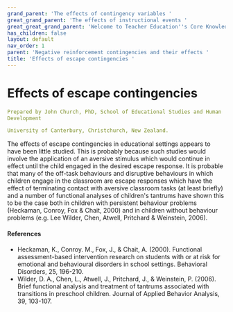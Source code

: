 ```yaml
---
grand_parent: 'The effects of contingency variables '
great_grand_parent: 'The effects of instructional events '
great_great_grand_parent: 'Welcome to Teacher Education''s Core Knowledge and Skills.'
has_children: false
layout: default
nav_order: 1
parent: 'Negative reinforcement contingencies and their effects '
title: 'Effects of escape contingencies '
---
```

# Effects of escape contingencies


```yaml
Prepared by John Church, PhD, School of Educational Studies and Human
Development

University of Canterbury, Christchurch, New Zealand.
```


The effects of escape contingencies in educational settings appears to
have been little studied. This is probably because such studies would
involve the application of an aversive stimulus which would continue in
effect until the child engaged in the desired escape response. It is
probable that many of the off-task behaviours and disruptive behaviours
in which children engage in the classroom are escape responses which
have the effect of terminating contact with aversive classroom tasks (at
least briefly) and a number of functional analyses of children's
tantrums have shown this to be the case both in children with persistent
behaviour problems (Heckaman, Conroy, Fox & Chait, 2000) and in children
without behaviour problems (e.g. Lee Wilder, Chen, Atwell, Pritchard &
Weinstein, 2006).


#### References

-   Heckaman, K., Conroy. M., Fox, J., & Chait, A. (2000). Functional
    assessment-based intervention research on students with or at risk
    for emotional and behavioural disorders in school settings.
    Behavioral Disorders, 25, 196-210.
-   Wilder, D. A., Chen, L., Atwell, J., Pritchard, J., & Weinstein, P.
    (2006). Brief functional analysis and treatment of tantrums
    associated with transitions in preschool children. Journal of
    Applied Behavior Analysis, 39, 103-107.
